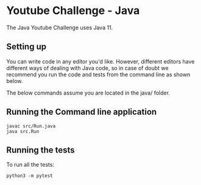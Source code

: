 # Youtube Challenge - Java
The Java Youtube Challenge uses Java 11. 

## Setting up
You can write code in any editor you'd like. However, different editors have 
different ways of dealing with Java code, so in case of doubt we recommend 
you run the code and tests from the command line as shown  below.

The below commands assume you are located in the java/ folder.

## Running the Command line application
```shell script
javac src/Run.java
java src.Run
```

## Running the tests
To run all the tests:
```shell script
python3 -m pytest
```